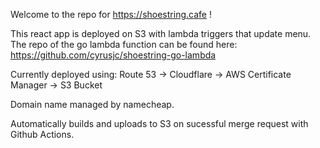 Welcome to the repo for https://shoestring.cafe !

This react app is deployed on S3 with lambda triggers that update menu. The repo of the go lambda function can be found here: https://github.com/cyrusjc/shoestring-go-lambda

Currently deployed using:
Route 53 -> Cloudflare -> AWS Certificate Manager -> S3 Bucket

Domain name managed by namecheap.

Automatically builds and uploads to S3 on sucessful merge request with Github Actions.
